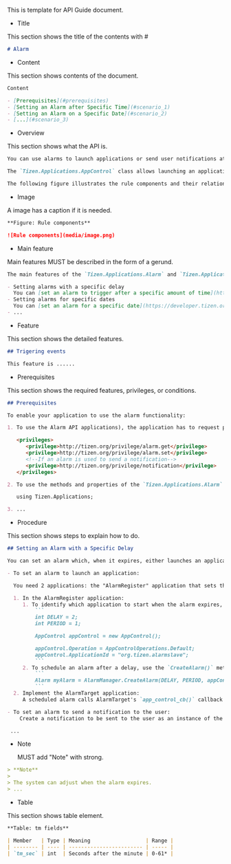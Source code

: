 This is template for API Guide document.

- Title

This section shows the title of the contents with #

```markdown
# Alarm
```

- Content

This section shows contents of the document.

```markdown
Content

- [Prerequisites](#prerequisites)
- [Setting an Alarm after Specific Time](#scenario_1)
- [Setting an Alarm on a Specific Date](#scenario_2)
- [...](#scenario_3)
```

- Overview

This section shows what the API is.

```markdown
You can use alarms to launch applications or send user notifications at specific times. The mechanism involved in launching the application is the [Tizen.Applications.AppControl](https://developer.tizen.org/dev-guide/csapi/classTizen_1_1Applications_1_1AppControl.html) class.

The `Tizen.Applications.AppControl` class allows launching an application explicitly, giving its package name, or providing certain criteria that the application must meet. For example, the criteria can include the type of data on which the application must be able to operate. The structure containing the criteria is called an application control.

The following figure illustrates the rule components and their relations.
```

- Image

A image has a caption if it is needed.

```markdown
**Figure: Rule components**

![Rule components](media/image.png)
```

- Main feature

Main features MUST be described in the form of a gerund.

```markdown
The main features of the `Tizen.Applications.Alarm` and `Tizen.Applications.AlarmManager` classes include:

- Setting alarms with a specific delay  
  You can [set an alarm to trigger after a specific amount of time](https://developer.tizen.org/development/tizen-.net-preview/api/guides/alarms#scenario_1).
- Setting alarms for specific dates  
  You can [set an alarm for a specific date](https://developer.tizen.org/development/tizen-.net-preview/api/guides/alarms#scenario_2).
- ...
```

- Feature

This section shows the detailed features.

```markdown
## Trigering events

This feature is ......
```

- Prerequisites

This section shows the required features, privileges, or conditions.

```markdown
## Prerequisites

To enable your application to use the alarm functionality:

1. To use the Alarm API applications), the application has to request permission by adding the following privileges to the `tizen-manifest.xml` file:

   <privileges>
      <privilege>http://tizen.org/privilege/alarm.get</privilege>
      <privilege>http://tizen.org/privilege/alarm.set</privilege>
      <!--If an alarm is used to send a notification-->
      <privilege>http://tizen.org/privilege/notification</privilege>
   </privileges>

2. To use the methods and properties of the `Tizen.Applications.Alarm` and `Tizen.Applications.AlarmManager`classes, include the [Tizen.Applications](https://developer.tizen.org/dev-guide/csapi/namespaceTizen_1_1Applications.html) namespace in your application:

   using Tizen.Applications;

3. ...
```


- Procedure

This section shows steps to explain how to do.

```markdown
## Setting an Alarm with a Specific Delay

You can set an alarm which, when it expires, either launches an application or sends a notification to the user:

- To set an alarm to launch an application:

  You need 2 applications: the "AlarmRegister" application that sets the alarm, and the "AlarmTarget" application that is launched when the alarm expires.

  1. In the AlarmRegister application:
     1. To identify which application to start when the alarm expires, the [Tizen.Applications.AlarmManager](https://developer.tizen.org/dev-guide/csapi/classTizen_1_1Applications_1_1AlarmManager.html) class needs an application control instance.Create a new instance of the [Tizen.Applications.AppControl](https://developer.tizen.org/dev-guide/csapi/classTizen_1_1Applications_1_1AppControl.html) class, and set the `Operation` and `ApplicationID` properties for it. The `Operation` property identifies the operation to be performed, and the `ApplicationID` property identifies the `appid` of the target application to be launched. You can get the `appid` of the target application from its `tizen-manifest.xml` file.  
         ```
         int DELAY = 2;
         int PERIOD = 1;

         AppControl appControl = new AppControl();

         appControl.Operation = AppControlOperations.Default;
         appControl.ApplicationId = "org.tizen.alarmslave";
         ```
     2. To schedule an alarm after a delay, use the `CreateAlarm()` method of the `Tizen.Applications.AlarmManager` class, with the initial delay, interval for subsequent alarms, and instance of the `Tizen.Applications.AppControl` class as parameters.The method creates the alarm as a new instance of the [Tizen.Applications.Alarm](https://developer.tizen.org/dev-guide/csapi/classTizen_1_1Applications_1_1Alarm.html) class.  
         ```
         Alarm myAlarm = AlarmManager.CreateAlarm(DELAY, PERIOD, appControl);
         ```
  2. Implement the AlarmTarget application:
     A scheduled alarm calls AlarmTarget's `app_control_cb()` callback when the alarm expires:

- To set an alarm to send a notification to the user:
    Create a notification to be sent to the user as an instance of the Tizen.Applications.Notifications.Notification class:

 ...
```

- Note

  MUST add "Note" with strong.

```markdown
> **Note**
>
> The system can adjust when the alarm expires.
> ...
```

- Table

This section shows table element.

```markdown
**Table: tm fields**

| Member   | Type | Meaning                  | Range |
| -------- | ---- | ------------------------ | ----- |
| `tm_sec` | int  | Seconds after the minute | 0-61* |
```
